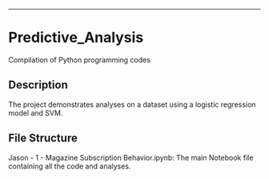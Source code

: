 ---
# Predictive_Analysis
Compilation of Python programming codes

## Description
  The project demonstrates analyses on a dataset using a logistic regression model and SVM. 

## File Structure
  Jason - 1 - Magazine Subscription Behavior.ipynb: The main Notebook file containing all the code and analyses.

